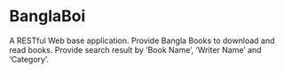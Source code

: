 # BanglaBoi
A RESTful Web base application. Provide Bangla Books to download and read books.
Provide search result by ‘Book Name’, ‘Writer Name’ and ‘Category’.
